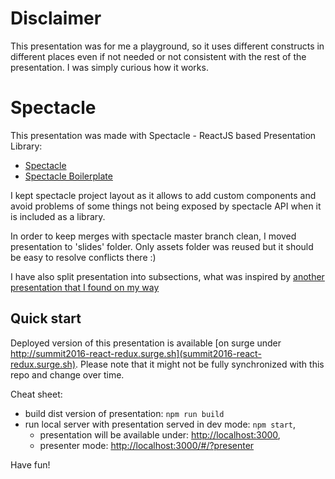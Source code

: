 # Disclaimer
This presentation was for me a playground, so it uses different constructs in different places even if not needed or not consistent with the rest of the presentation. I was simply curious how it works.

# Spectacle
This presentation was made with Spectacle - ReactJS based Presentation Library:

- [Spectacle](https://github.com/FormidableLabs/spectacle/)
- [Spectacle Boilerplate](https://github.com/FormidableLabs/spectacle-boilerplate/)

I kept spectacle project layout as it allows to add custom components and avoid problems of some things not being exposed
by spectacle API when it is included as a library.

In order to keep merges with spectacle master branch clean, I moved presentation to 'slides' folder. Only assets folder was reused but it should be easy to resolve conflicts there :)  

I have also split presentation into subsections, what was inspired by [another presentation that I found on my way](https://github.com/MarkRedeman/mutation-testing-in-php)    

## Quick start

Deployed version of this presentation is available [on surge under http://summit2016-react-redux.surge.sh](summit2016-react-redux.surge.sh).
Please note that it might not be fully synchronized with this repo and change over time.

Cheat sheet:
- build dist version of presentation: `npm run build`
- run local server with presentation served in dev mode: `npm start`,
  * presentation will be available under: [http://localhost:3000](http://localhost:3000),
  * presenter mode: [http://localhost:3000/#/?presenter](http://localhost:3000/#/?presenter)


Have fun!  
